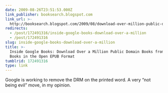 ```yaml
---
date: 2009-08-26T23:51:53.000Z
link_publisher: booksearch.blogspot.com
link_url: >-
  http://booksearch.blogspot.com/2009/08/download-over-million-public-domain.html
redirects:
  - /post/172491316/inside-google-books-download-over-a-million
  - /post/172491316
slug: inside-google-books-download-over-a-million
title: >-
  Inside Google Books: Download Over a Million Public Domain Books from Google
  Books in the Open EPUB Format
tumblrid: 172491316
type: link
---
```

<p>Google is working to remove the DRM on the printed word. A very &ldquo;not being evil&rdquo; move, in my opinion.</p>
